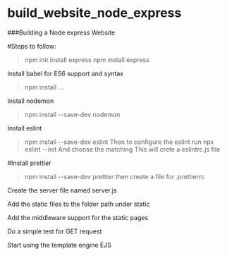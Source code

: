 # build_website_node_express

###Building a Node express Website

#Steps to follow:

> npm init
> install express
> npm install express

Install babel for ES6 support and syntax

> npm install ...

Install nodemon

> npm install --save-dev nodemon

Install eslint

> npm install --save-dev eslint
> Then to configure the eslint run
> npx eslint --init
> And choose the matching
> This will crete a eslintrc.js file

#Install prettier

> npm install --save-dev prettier
> then create a file for .prettierrc

Create the server file named server.js

Add the static files to the folder path under static

Add the middleware support for the static pages

Do a simple test for GET request

Start using the template engine EJS
